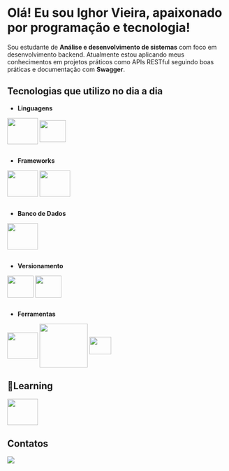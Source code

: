 # Olá! Eu sou Ighor Vieira, apaixonado por programação e tecnologia!

Sou estudante de **Análise e desenvolvimento de sistemas** com foco em desenvolvimento backend. Atualmente estou aplicando meus conhecimentos em projetos práticos como APIs RESTful seguindo boas práticas e documentação com **Swagger**.

## Tecnologias que utilizo no dia a dia
- **Linguagens**
<div>
  <img align="center" height="60" width="70" src="https://cdn.jsdelivr.net/gh/devicons/devicon@latest/icons/java/java-original-wordmark.svg" />
  <img align="center" height="50" width="60" src="https://cdn.jsdelivr.net/gh/devicons/devicon@latest/icons/python/python-original-wordmark.svg" />
</div>

##
- **Frameworks**
<div>
  <img align="center" height="60" width="70" src="https://cdn.jsdelivr.net/gh/devicons/devicon@latest/icons/spring/spring-original-wordmark.svg" />
  <img align="center" height="60" width="70" src="https://cdn.jsdelivr.net/gh/devicons/devicon@latest/icons/hibernate/hibernate-original-wordmark.svg" />
</div>

##
- **Banco de Dados**
<div>
  <img align="center" height="60" width="70" src="https://cdn.jsdelivr.net/gh/devicons/devicon@latest/icons/mysql/mysql-original-wordmark.svg" />  
</div>

##
- **Versionamento**
<div>
  <img align="center" height="50" width="60" src="https://cdn.jsdelivr.net/gh/devicons/devicon@latest/icons/git/git-original-wordmark.svg" />
  <img align="center" height="50" width="60" src="https://cdn.jsdelivr.net/gh/devicons/devicon@latest/icons/github/github-original-wordmark.svg" />
</div>

##
- **Ferramentas**
<div>
  <img align="center" height="60" width="70" src="https://cdn.jsdelivr.net/gh/devicons/devicon@latest/icons/maven/maven-original-wordmark.svg" />
  <img align="center" height="100" width="110" src="https://cdn.jsdelivr.net/gh/devicons/devicon@latest/icons/postman/postman-plain-wordmark.svg" />
  <img align="center" height="40" width="50" src="https://cdn.jsdelivr.net/gh/devicons/devicon@latest/icons/vscode/vscode-original.svg" />
</div>

##

## 🚀Learning
<div>
  <img align="center" height="60" width="70" src="https://cdn.jsdelivr.net/gh/devicons/devicon@latest/icons/junit/junit-original-wordmark.svg" />
</div>

## Contatos
<a href="www.linkedin.com/in/ighor-vieira-baccarin" target="_blank"><img src="https://img.shields.io/badge/-LinkedIn-%230077B5?style=for-the-badge&logo=linkedin&logoColor=white" target="_blank"></a>


